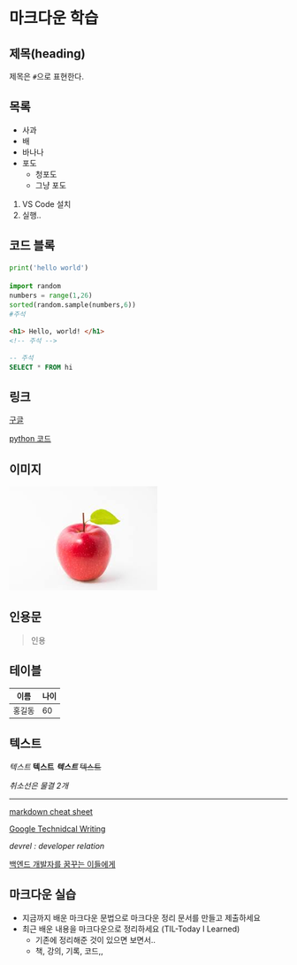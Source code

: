 # 마크다운 학습

## 제목(heading)

제목은 `#`으로 표현한다.

## 목록

- 사과
- 배
- 바나나
- 포도
    - 청포도
    - 그냥 포도

1. VS Code 설치
2. 실행..


## 코드 블록
```python
print('hello world')

import random
numbers = range(1,26)
sorted(random.sample(numbers,6))
#주석
```

```html
<h1> Hello, world! </h1>
<!-- 주석 -->
```

```sql
-- 주석
SELECT * FROM hi
```

## 링크
[구글](https://google.com)

[python 코드](./main.py)


## 이미지
![이미지](./1_google.jpg)


## 인용문
> 인용


## 테이블
|이름|나이|
|--|--|
|홍길동|60|


## 텍스트
*텍스트* **텍스트** ***텍스트*** ~~텍스트~~

*취소선은 물결 2개*

---

[markdown cheat sheet](https://www.markdownguide.org/cheat-sheet/)

[Google Technidcal Writing](https://developers.google.com/tech-writing)

*devrel : developer relation*

[백엔드 개발자를 꿈꾸는 이들에게](https://d2.naver.com/news/3435170)

## 마크다운 실습
- 지금까지 배운 마크다운 문법으로 마크다운 정리 문서를 만들고 제출하세요
- 최근 배운 내용을 마크다운으로 정리하세요 (TIL-Today I Learned)
    - 기존에 정리해준 것이 있으면 보면서..
    - 책, 강의, 기록, 코드,,